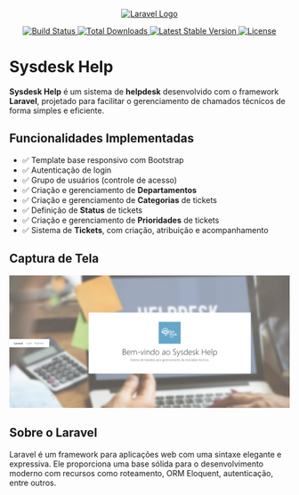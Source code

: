 <p align="center">
    <a href="https://laravel.com" target="_blank">
        <img src="https://raw.githubusercontent.com/laravel/art/master/logo-lockup/5%20SVG/2%20CMYK/1%20Full%20Color/laravel-logolockup-cmyk-red.svg" width="400" alt="Laravel Logo">
    </a>
</p>

<p align="center">
    <a href="https://github.com/laravel/framework/actions">
        <img src="https://github.com/laravel/framework/workflows/tests/badge.svg" alt="Build Status">
    </a>
    <a href="https://packagist.org/packages/laravel/framework">
        <img src="https://img.shields.io/packagist/dt/laravel/framework" alt="Total Downloads">
    </a>
    <a href="https://packagist.org/packages/laravel/framework">
        <img src="https://img.shields.io/packagist/v/laravel/framework" alt="Latest Stable Version">
    </a>
    <a href="https://packagist.org/packages/laravel/framework">
        <img src="https://img.shields.io/packagist/l/laravel/framework" alt="License">
    </a>
</p>

# Sysdesk Help

**Sysdesk Help** é um sistema de **helpdesk** desenvolvido com o framework **Laravel**, projetado para facilitar o gerenciamento de chamados técnicos de forma simples e eficiente.

## Funcionalidades Implementadas

- ✅ Template base responsivo com Bootstrap
- ✅ Autenticação de login
- ✅ Grupo de usuários (controle de acesso)
- ✅ Criação e gerenciamento de **Departamentos**
- ✅ Criação e gerenciamento de **Categorias** de tickets
- ✅ Definição de **Status** de tickets
- ✅ Criação e gerenciamento de **Prioridades** de tickets
- ✅ Sistema de **Tickets**, com criação, atribuição e acompanhamento

## Captura de Tela

<p align="center">
    <img src="public/images/Demo/demo_sysdesk_help.png" alt="Exemplo do sistema Sysdesk Help" width="800">
</p>

## Sobre o Laravel

Laravel é um framework para aplicações web com uma sintaxe elegante e expressiva. Ele proporciona uma base sólida para o desenvolvimento moderno com recursos como roteamento, ORM Eloquent, autenticação, entre outros.

